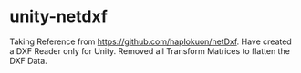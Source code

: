 # unity-netdxf
Taking Reference from https://github.com/haplokuon/netDxf. Have created a DXF Reader only for Unity. Removed all Transform Matrices to flatten the DXF Data.
